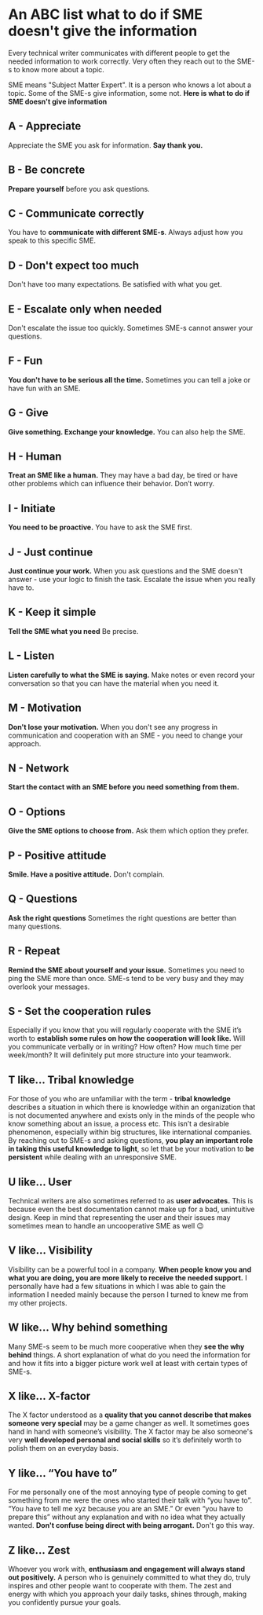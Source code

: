 # An ABC list what to do if SME doesn't give the information

Every technical writer communicates with different people to get the needed information to work correctly. Very often they reach out to the SME-s to know more about a topic. 

SME means "Subject Matter Expert". It is a person who knows a lot about a topic. Some of the SME-s give information, some not. **Here is what to do if SME doesn't give information**

## A - Appreciate
Appreciate the SME you ask for information. **Say thank you.**

## B - Be concrete
**Prepare yourself** before you ask questions. 

## C - Communicate correctly
You have to **communicate with different SME-s**.
Always adjust how you speak to this specific SME.  

## D - Don't expect too much
Don't have too many expectations. Be satisfied with what you get.

## E - Escalate only when needed
Don't escalate the issue too quickly. Sometimes SME-s cannot answer your questions.  

## F - Fun
**You don't have to be serious all the time.** Sometimes you can tell a joke or have fun with an SME.  

## G - Give
**Give something. Exchange your knowledge.** You can also help the SME. 

## H - Human
**Treat an SME like a human.** They may have a bad day, be tired or have other problems which can influence their behavior. Don’t worry. 

## I - Initiate
**You need to be proactive.** You have to ask the SME first. 

## J - Just continue
**Just continue your work.** When you ask questions and the SME doesn't answer - use your logic to finish the task. Escalate the issue when you really have to. 

## K - Keep it simple 
**Tell the SME what you need** Be precise.

## L - Listen
**Listen carefully to what the SME is saying.** Make notes or even record your conversation so that you can have the material when you need it.

## M - Motivation
**Don't lose your motivation.** When you don't see any progress in communication and cooperation with an SME - you need to change your approach.

## N - Network
**Start the contact with an SME before you need something from them.**  

## O - Options
**Give the SME options to choose from.** Ask them which option they prefer.

## P - Positive attitude
**Smile. Have a positive attitude.** Don't complain.  

## Q - Questions
**Ask the right questions** Sometimes the right questions are better than many questions.

## R - Repeat
**Remind the SME about yourself and your issue.** Sometimes you need to ping the SME more than once. SME-s tend to be very busy and they may overlook your messages.  

## S - Set the cooperation rules
Especially if you know that you will regularly cooperate with the SME it’s worth to **establish some rules on how the cooperation will look like.** Will you communicate verbally or in writing? How often? How much time per week/month? It will definitely put more structure into your teamwork.

## T like... Tribal knowledge
For those of you who are unfamiliar with the term - **tribal knowledge** describes a situation in which there is knowledge within an organization that is not documented anywhere and exists only in the minds of the people who know something about an issue, a process etc. This isn’t a desirable phenomenon, especially within big structures, like international companies. By reaching out to SME-s and asking questions, **you play an important role in taking this useful knowledge to light**, so let that be your motivation to **be persistent** while dealing with an unresponsive SME.

## U like... User
Technical writers are also sometimes referred to as **user advocates.** This is because even the best documentation cannot make up for a bad, unintuitive design. Keep in mind that representing the user and their issues may sometimes mean to handle an uncooperative SME as well 😉

## V like… Visibility
Visibility can be a powerful tool in a company. **When people know you and what you are doing, you are more likely to receive the needed support.** I personally have had a few situations in which I was able to gain the information I needed mainly because the person I turned to knew me from my other projects.

## W like... Why behind something 
Many SME-s seem to be much more cooperative when they **see the why behind** things. A short explanation of what do you need the information for and how it fits into a bigger picture work well at least with certain types of SME-s.

## X like... X-factor
The X factor understood as a **quality that you cannot describe that makes someone very special** may be a game changer as well. It sometimes goes hand in hand with someone’s visibility. The X factor may be also someone's very **well developed personal and social skills** so it’s definitely worth to polish them on an everyday basis.

## Y like... “You have to”
For me personally one of the most annoying type of people coming to get something from me were the ones who started their talk with “you have to”. “You have to tell me xyz because you are an SME.” Or even “you have to prepare this” without any explanation and with no idea what they actually wanted. **Don't confuse being direct with being arrogant.** Don't go this way.

## Z like... Zest
Whoever you work with, **enthusiasm and engagement will always stand out positively.** A person who is genuinely committed to what they do, truly inspires and other people want to cooperate with them. The zest and energy with which you approach your daily tasks, shines through, making you confidently pursue your goals.
